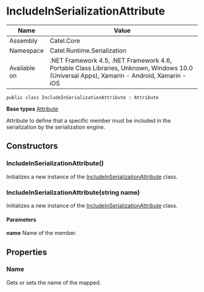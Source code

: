 

# IncludeInSerializationAttribute

Name|Value
---|---
Assembly|Catel.Core
Namespace|Catel.Runtime.Serialization
Available on|.NET Framework 4.5, .NET Framework 4.6, Portable Class Libraries, Unknown, Windows 10.0 (Universal Apps), Xamarin - Android, Xamarin - iOS

```
public class IncludeInSerializationAttribute : Attribute
```

**Base types**
[Attribute]()


Attribute to define that a specific member must be included in the serialization by the serialization engine.



## Constructors

### IncludeInSerializationAttribute()

Initializes a new instance of the [IncludeInSerializationAttribute](#) class.



### IncludeInSerializationAttribute(string name)

Initializes a new instance of the [IncludeInSerializationAttribute](#) class.

#### Parameters

**name**
Name of the member.



## Properties

### Name

Gets or sets the name of the mapped.



